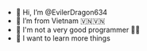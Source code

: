 

- 👋 Hi, I’m @EvilerDragon634
- 👀 I’m from Vietnam 🇻🇳🇻🇳
- 🌱 I'm not a very good programmer 🐔🐔
- 💞️ I want to learn more things

<!---
PobPyMC/DuyPhuoc is a ✨ special ✨ repository because its `README.md` (this file) appears on your GitHub profile.
You can click the Preview link to take a look at your changes.
--->
